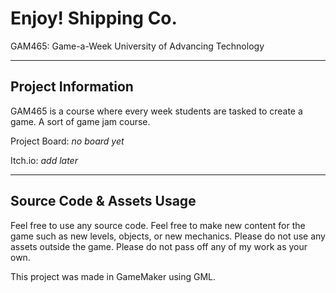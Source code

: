 # Enjoy! Shipping Co.

GAM465: Game-a-Week
University of Advancing Technology

---

## Project Information

GAM465 is a course where every week students are tasked to create a game. A sort of game jam course.

Project Board: *no board yet*

Itch.io: *add later*

---

## Source Code & Assets Usage

Feel free to use any source code. Feel free to make new content for the game such as new levels, objects, or new mechanics. Please do not use any assets outside the game. Please do not pass off any of my work as your own.

This project was made in GameMaker using GML.
